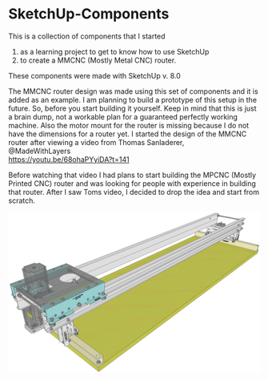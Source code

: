 # SketchUp-Components 

This is a collection of components that I started 
1) as a learning project to get to know how to use SketchUp 
2) to create a MMCNC (Mostly Metal CNC) router. 

These components were made with SketchUp v. 8.0

The MMCNC router design was made using this set of components and it is added as an example. I am planning to build a prototype of this setup in the future. So, before you start building it yourself. Keep in mind that this is just a brain dump, not a workable plan for a guaranteed perfectly working machine. Also the motor mount for the router is missing because I do not have the dimensions for a router yet. 
I started the design of the MMCNC router after viewing a video from Thomas Sanladerer,  
@MadeWithLayers  
https://youtu.be/68ohaPYyiDA?t=141  
  
Before watching that video I had plans to start building the MPCNC (Mostly Printed CNC) router and was looking for people with experience in building that router. After I saw Toms video, I decided to drop the idea and start from scratch.

<img src="https://github.com/HenniePeters/SketchUp-Components/blob/main/MMCNC.png?raw=true"/> 
